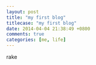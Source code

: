 ```yaml
---
layout: post
title: "my first blog"
titlecase: "my first blog"
date: 2014-04-04 21:38:49 +0800
comments: true
categories: [me, life]
---
```

rake 